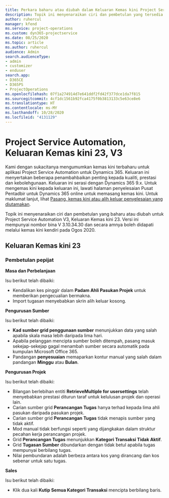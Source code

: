 ```yaml
---
title: Perkara baharu atau diubah dalam Keluaran Kemas kini Project Service Automation 23, V3
description: Topik ini menyenaraikan ciri dan pembetulan yang tersedia dalam Keluaran Kemas kini Project Service Automation 23, V3.
author: ruhercul
manager: kfend
ms.service: project-operations
ms.custom: dyn365-projectservice
ms.date: 08/25/2020
ms.topic: article
ms.author: ruhercul
audience: Admin
search.audienceType:
- admin
- customizer
- enduser
search.app:
- D365CE
- D365PS
- ProjectOperations
ms.openlocfilehash: 07f1a274914d7e641ddf2fd42f377dce1da7f815
ms.sourcegitcommit: 4cf1dc1561b92fca4175f0b3813133c5e63ce8e6
ms.translationtype: HT
ms.contentlocale: ms-MY
ms.lasthandoff: 10/28/2020
ms.locfileid: "4131129"
---
```

# <a name="project-service-automation-update-release-23-v3"></a>Project Service Automation, Keluaran Kemas kini 23, V3

Kami dengan sukacitanya mengumumkan kemas kini terbaharu untuk aplikasi Project Service Automation untuk Dynamics 365. Keluaran ini menyertakan beberapa penambahbaikan penting kepada kualiti, prestasi dan kebolehgunaan. Keluaran ini serasi dengan Dynamics 365 9.x. Untuk mengemas kini kepada keluaran ini, lawati halaman penyelesaian Pusat Pentadbir untuk Dynamics 365 online untuk memasang kemas kini. Untuk maklumat lanjut, lihat [Pasang, kemas kini atau alih keluar penyelesaian yang diutamakan](https://docs.microsoft.com/power-platform/admin/install-remove-preferred-solution).

Topik ini menyenaraikan ciri dan pembetulan yang baharu atau diubah untuk Project Service Automation V3, Keluaran Kemas kini 23. Versi ini mempunyai nombor bina V 3.10.34.30 dan secara amnya boleh didapati melalui kemas kini kendiri pada Ogos 2020.

## <a name="update-release-23"></a>Keluaran Kemas kini 23

### <a name="bug-fixes"></a>Pembetulan pepijat

**Masa dan Perbelanjaan**

Isu berikut telah dibaiki:
- Kendalikan kes pinggir dalam **Padam Ahli Pasukan Projek** untuk memberikan pengecualian bermakna.
- Import tugasan menyebabkan skrin alih keluar kosong.

**Pengurusan Sumber**

Isu berikut telah dibaiki:

- **Kad sumber grid penggunaan sumber** menunjukkan data yang salah apabila skala masa lebih daripada lima hari.
- Apabila pelanggan mencipta sumber boleh ditempah, pasang masuk sekejap-sekejap gagal menambah sumber secara automatik pada kumpulan Microsoft Office 365.
- Pandangan **penyesuaian** memaparkan kontur manual yang salah dalam pandangan **Minggu** atau **Bulan**.

**Pengurusan Projek**

Isu berikut telah dibaiki:

- Bilangan berlebihan entiti **RetrieveMultiple for usersettings** telah menyebabkan prestasi diturun taraf untuk kelulusan projek dan operasi lain.
- Carian sumber grid **Perancangan Tugas** hanya terhad kepada lima ahli pasukan daripada pasukan projek. 
- Carian sumber grid **Perancangan Tugas** tidak menapis sumber yang tidak aktif.
- Mod manual tidak berfungsi seperti yang dijangkakan dalam struktur pecahan kerja perancangan projek.
- Grid **Perancangan Tugas** menunjukkan **Kategori Transaksi Tidak Aktif**.
- Grid **Tugasan Sumber** dibundarkan dengan tidak betul apabila tugas mempunyai berbilang tugas.
- Nilai pembundaran adalah berbeza antara kos yang dirancang dan kos sebenar untuk satu tugas.

**Sales**

Isu berikut telah dibaiki:

- Klik dua kali **Kutip Semua Kategori Transaksi** mencipta berbilang baris.

